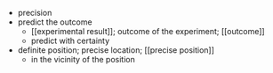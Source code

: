 - precision
- predict the outcome
    - [[experimental result]]; outcome of the experiment; [[outcome]]
    - predict with certainty
- definite position; precise location; [[precise position]]
    - in the vicinity of the position
